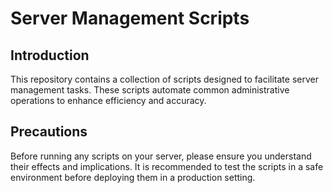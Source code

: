 # Server Management Scripts

## Introduction
This repository contains a collection of scripts designed to facilitate server management tasks. These scripts automate common administrative operations to enhance efficiency and accuracy.

## Precautions
Before running any scripts on your server, please ensure you understand their effects and implications. It is recommended to test the scripts in a safe environment before deploying them in a production setting.
